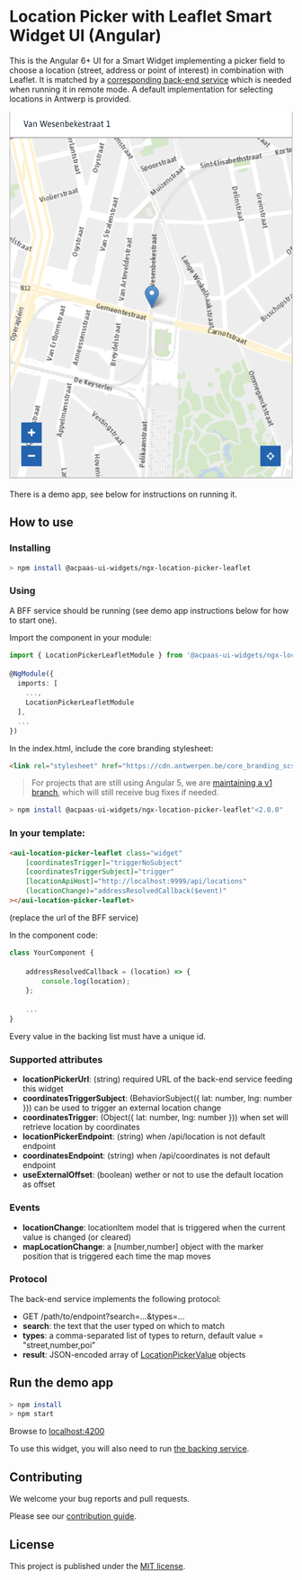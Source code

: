 # Location Picker with Leaflet Smart Widget UI (Angular)

This is the Angular 6+ UI for a Smart Widget implementing a picker field to choose a location (street, address or point of interest) in combination with Leaflet. It is matched by a [corresponding back-end service](https://github.com/digipolisantwerp/location-picker_service_nodejs) which is needed when running it in remote mode. A default implementation for selecting locations in Antwerp is provided.

![screenshot](example.png)

There is a demo app, see below for instructions on running it.

## How to use

### Installing

```sh
> npm install @acpaas-ui-widgets/ngx-location-picker-leaflet
```

### Using

A BFF service should be running (see demo app instructions below for how to start one).

Import the component in your module:

```ts
import { LocationPickerLeafletModule } from '@acpaas-ui-widgets/ngx-location-picker-leaflet';

@NgModule({
  imports: [
    ...,
    LocationPickerLeafletModule
  ],
  ...
})
```

In the index.html, include the core branding stylesheet:

```html
<link rel="stylesheet" href="https://cdn.antwerpen.be/core_branding_scss/3.0.3/main.min.css">
```

> For projects that are still using Angular 5, we are [maintaining a v1 branch](https://github.com/digipolisantwerp/location-picker-leaflet_widget_angular/tree/v1), which will still receive bug fixes if needed.

```sh
> npm install @acpaas-ui-widgets/ngx-location-picker-leaflet"<2.0.0"
```

### In your template:

```html
<aui-location-picker-leaflet class="widget"
    [coordinatesTrigger]="triggerNoSubject"
    [coordinatesTriggerSubject]="trigger"
    [locationApiHost]="http://localhost:9999/api/locations"
    (locationChange)="addressResolvedCallback($event)"
></aui-location-picker-leaflet>
```

(replace the url of the BFF service)

In the component code:

```ts
class YourComponent {

    addressResolvedCallback = (location) => {
        console.log(location);
    };

    ...
}
```

Every value in the backing list must have a unique id.

### Supported attributes

- **locationPickerUrl**: (string) required URL of the back-end service feeding this widget
- **coordinatesTriggerSubject**: (BehaviorSubject({ lat: number, lng: number })) can be used to trigger an external location change
- **coordinatesTrigger**: (Object({ lat: number, lng: number })) when set will retrieve location by coordinates
- **locationPickerEndpoint**: (string) when /api/location is not default endpoint
- **coordinatesEndpoint**: (string) when /api/coordinates is not default endpoint
- **useExternalOffset**: (boolean) wether or not to use the default location as offset

### Events

- **locationChange**: locationItem model that is triggered when the current value is changed (or cleared)
- **mapLocationChange**: a [number,number] object with the marker position that is triggered each time the map moves

### Protocol

The back-end service implements the following protocol:

- GET /path/to/endpoint?search=...&types=...
- **search**: the text that the user typed on which to match
- **types**: a comma-separated list of types to return, default value = "street,number,poi"
- **result**: JSON-encoded array of [LocationPickerValue](src/location-picker/location-picker.types.ts) objects

## Run the demo app

```sh
> npm install
> npm start
```

Browse to [localhost:4200](http://localhost:4200)

To use this widget, you will also need to run [the backing service](https://github.com/digipolisantwerp/location-picker_service_nodejs).

## Contributing

We welcome your bug reports and pull requests.

Please see our [contribution guide](CONTRIBUTING.md).

## License

This project is published under the [MIT license](LICENSE.md).
